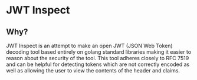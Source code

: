 # JWT Inspect

## Why?

JWT Inspect is an attempt to make an open JWT (JSON Web Token) decoding tool based entirely on golang standard libraries making it easier to reason about the security of the tool. This tool adheres closely to RFC 7519 and can be helpful for detecting tokens which are not correctly encoded as well as allowing the user to view the contents of the header and claims.
